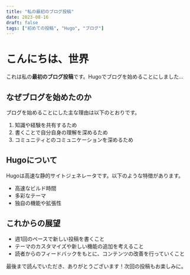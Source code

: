 ```yaml
---
title: "私の最初のブログ投稿"
date: 2023-08-16
draft: false
tags: ["初めての投稿", "Hugo", "ブログ"]
---
```


# こんにちは、世界

これは私の**最初のブログ投稿**です。Hugoでブログを始めることにしました...

## なぜブログを始めたのか

ブログを始めることにした主な理由は以下のとおりです。

1. 知識や経験を共有するため
2. 書くことで自分自身の理解を深めるため
3. コミュニティとのコミュニケーションを深めるため

## Hugoについて

Hugoは高速な静的サイトジェネレータです。以下のような特徴があります。

- 高速なビルド時間
- 多彩なテーマ
- 独自の機能や拡張性

## これからの展望

- 週1回のペースで新しい投稿を書くこと
- テーマのカスタマイズや新しい機能の追加を考えること
- 読者からのフィードバックをもとに、コンテンツの改善を行っていくこと

最後まで読んでいただき、ありがとうございます！次回の投稿もお楽しみに。
